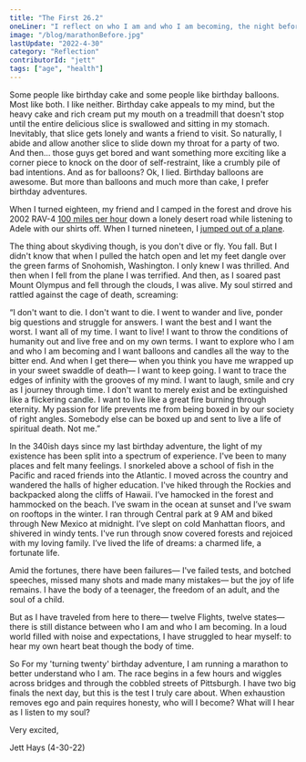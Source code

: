```yaml
---
title: "The First 26.2"
oneLiner: "I reflect on who I am and who I am becoming, the night before my first marathon."
image: "/blog/marathonBefore.jpg"
lastUpdate: "2022-4-30"
category: "Reflection"
contributorId: "jett"
tags: ["age", "health"]
---
```


Some people like birthday cake and some people like birthday balloons. Most like both. I like neither. Birthday cake appeals to my mind, but the heavy cake and rich cream put my mouth on a treadmill that doesn't stop until the entire delicious slice is swallowed and sitting in my stomach. Inevitably, that slice gets lonely and wants a friend to visit. So naturally, I abide and allow another slice to slide down my throat for a party of two. And then… those guys get bored and want something more exciting like a corner piece to knock on the door of self-restraint, like a crumbly pile of bad intentions. And as for balloons? Ok, I lied. Birthday balloons are awesome. But more than balloons and much more than cake, I prefer birthday adventures.

When I turned eighteen, my friend and I camped in the forest and drove his 2002 RAV-4 [100 miles per hour](https://www.youtube.com/watch?v=qc7rLAHVfTY) down a lonely desert road while listening to Adele with our shirts off. When I turned nineteen, I [jumped out of a plane](https://www.youtube.com/watch?v=XlC0fNytLeI).

The thing about skydiving though, is you don't dive or fly. You fall. But I didn't know that when I pulled the hatch open and let my feet dangle over the green farms of Snohomish, Washington. I only knew I was thrilled. And then when I fell from the plane I was terrified. And then, as I soared past Mount Olympus and fell through the clouds, I was alive. My soul stirred and rattled against the cage of death, screaming:

“I don't want to die. I don't want to die. I went to wander and live, ponder big questions and struggle for answers. I want the best and I want the worst. I want all of my time. I want to live! I want to throw the conditions of humanity out and live free and on my own terms.
I want to explore who I am and who I am becoming and I want balloons and candles all the way to the bitter end. And when I get there— when you think you have me wrapped up in your sweet swaddle of death— I want to keep going. I want to trace the edges of infinity with the grooves of my mind. I want to laugh, smile and cry as I journey through time. I don't want to merely exist and be extinguished like a flickering candle. I want to live like a great fire burning through eternity. My passion for life prevents me from being boxed in by our society of right angles. Somebody else can be boxed up and sent to live a life of spiritual death. Not me.”

In the 340ish days since my last birthday adventure, the light of my existence has been split into a spectrum of experience. I've been to many places and felt many feelings. I snorkeled above a school of fish in the Pacific and raced friends into the Atlantic. I moved across the country and wandered the halls of higher education. I've hiked through the Rockies and backpacked along the cliffs of Hawaii. I’ve hamocked in the forest and hammocked on the beach. I’ve swam in the ocean at sunset and I’ve swam on rooftops in the winter. I ran through Central park at 9 AM and biked through New Mexico at midnight. I’ve slept on cold Manhattan floors, and shivered in windy tents. I've run through snow covered forests and rejoiced with my loving family. I’ve lived the life of dreams: a charmed life, a fortunate life.

Amid the fortunes, there have been failures— I've failed tests, and botched speeches, missed many shots and made many mistakes— but the joy of life remains. I have the body of a teenager, the freedom of an adult, and the soul of a child.

But as I have traveled from here to there— twelve Flights, twelve states— there is still distance between who I am and who I am becoming. In a loud world filled with noise and expectations, I have struggled to hear myself: to hear my own heart beat though the body of time.

So For my 'turning twenty' birthday adventure, I am running a marathon to better understand who I am. The race begins in a few hours and wiggles across bridges and through the cobbled streets of Pittsburgh. I have two big finals the next day, but this is the test I truly care about. When exhaustion removes ego and pain requires honesty, who will I become? What will I hear as I listen to my soul?

Very excited,

Jett Hays (4-30-22)
